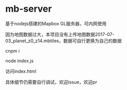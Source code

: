 # mb-server
基于nodejs搭建的Mapbox GL服务器，可内网使用

因为地图数据过大，本项目没有上传地图数据2017-07-03_planet_z0_z14.mbtiles，数据可自行更换为自己的数据

cnpm i 

node index.js

访问index.html

具体细节仍需要自行调试，欢迎issue，欢迎pr